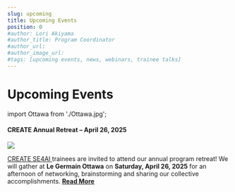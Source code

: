 ```yaml
---
slug: upcoming
title: Upcoming Events
position: 0
#author: Lori Akiyama
#author_title: Program Coordinator 
#author_url: 
#author_image_url: 
#tags: [upcoming events, news, webinars, trainee talks]
---
```

# Upcoming Events 
   
import Ottawa from './Ottawa.jpg';

<div class="container2">
<h4> CREATE Annual Retreat – April 26, 2025</h4>
<div class="events " style={{ 
    '@media screen and (max-width: 966px)': {
        maxHeight: '100%',
        flexWrap: 'wrap',
        maxWidth: '350px'
    }
}}>
<div class="manuel_cosentino_n_CMLApjfI_unsplash1" >
<img src={Ottawa}   />
</div>
<div class="text"> 

<a href="https://se4ai.org/">CREATE SE4AI </a> trainees are invited to attend our annual program retreat!  We will gather at <strong>Le Germain Ottawa</strong> on <strong>Saturday, April 26, 2025</strong> for an afternoon of networking, brainstorming and sharing our collective accomplishments.
<a href="/blog/2022/09/21/upcoming/event/CREATE_Annual_Retreat_April26"> <strong>Read More</strong></a>
</div>
</div> 
 </div>





